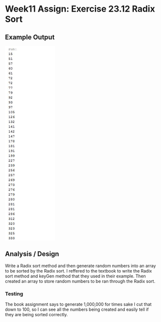 # Week11 Assign: Exercise 23.12 Radix Sort

## Example Output

![Sample Output](README.JPG)

## Analysis / Design

Write a Radix sort method and then generate random numbers into an array to be sorted by the Radix sort. I reffered to the textbook to write the Radix sort method and keyGen method that they used in their example. Then created an array to store random numbers to be ran through the Radix sort.

### Testing 

The book assignment says to generate 1,000,000 for times sake I cut that down to 100, so I can see all the numbers being created and easily tell if they are being sorted correctly.
